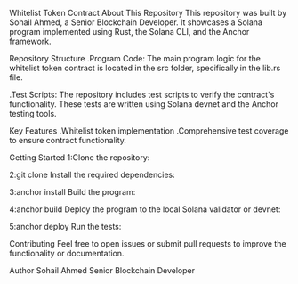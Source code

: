 Whitelist Token Contract
About This Repository
This repository was built by Sohail Ahmed, a Senior Blockchain Developer. It showcases a Solana program implemented using Rust, the Solana CLI, and the Anchor framework.

Repository Structure
.Program Code:
The main program logic for the whitelist token contract is located in the src folder, specifically in the lib.rs file.

.Test Scripts:
The repository includes test scripts to verify the contract's functionality. These tests are written using Solana devnet and the Anchor testing tools.

Key Features
.Whitelist token implementation
.Comprehensive test coverage to ensure contract functionality.


Getting Started
1:Clone the repository:



2:git clone <repository-url>
Install the required dependencies:


3:anchor install
Build the program:


4:anchor build
Deploy the program to the local Solana validator or devnet:


5:anchor deploy
Run the tests:

Contributing
Feel free to open issues or submit pull requests to improve the functionality or documentation.

Author
Sohail Ahmed
Senior Blockchain Developer
